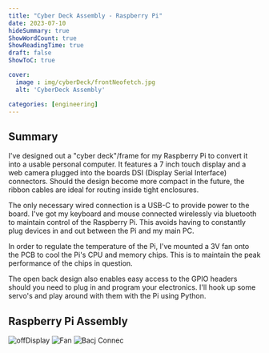 ```yaml
---
title: "Cyber Deck Assembly - Raspberry Pi"
date: 2023-07-10
hideSummary: true
ShowWordCount: true
ShowReadingTime: true
draft: false
ShowToC: true

cover:
  image : img/cyberDeck/frontNeofetch.jpg
  alt: 'CyberDeck Assembly'

categories: [engineering]
---
```


## Summary

I've designed out a "cyber deck"/frame for my Raspberry Pi to convert it into a usable personal computer. It features a 7 inch touch display and a web camera plugged into the boards DSI (Display Serial Interface) connectors. Should the design become more compact in the future, the ribbon cables are ideal for routing inside tight enclosures.

The only necessary wired connection is a USB-C to provide power to the board. I've got my keyboard and mouse connected wirelessly via bluetooth to maintain control of the Raspberry Pi. This avoids having to constantly plug devices in and out between the Pi and my main PC.

In order to regulate the temperature of the Pi, I've mounted a 3V fan onto the PCB to cool the Pi's CPU and memory chips. This is to maintain the peak performance of the chips in question.

The open back design also enables easy access to the GPIO headers should you need to plug in and program your electronics. I'll hook up some servo's and play around with them with the Pi using Python. 



## Raspberry Pi Assembly

![offDisplay](/img/cyberDeck/offDisplay.jpg)
![Fan](/img/cyberDeck/backFan.jpg)
![Bacj Connec](/img/cyberDeck/backConnectors.jpg)
